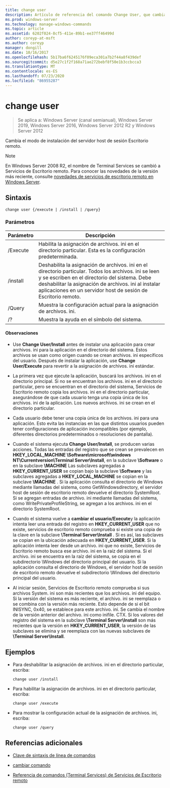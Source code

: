 ```yaml
---
title: change user
description: Artículo de referencia del comando Change User, que cambia el modo de instalación del servidor host de sesión Escritorio remoto.
ms.prod: windows-server
ms.technology: manage-windows-commands
ms.topic: article
ms.assetid: 6202f024-8cf5-411e-89b1-ee37ff46499d
author: coreyp-at-msft
ms.author: coreyp
manager: dongill
ms.date: 10/16/2017
ms.openlocfilehash: 5b17ba6f6245176f09eca301a7b2f44a8f439def
ms.sourcegitcommit: d5e27c1f2f168a71ae272bebf8f50e1b3ccbcca3
ms.translationtype: MT
ms.contentlocale: es-ES
ms.lasthandoff: 07/23/2020
ms.locfileid: "86955287"
---
```

# <a name="change-user"></a>change user

> Se aplica a: Windows Server (canal semianual), Windows Server 2019, Windows Server 2016, Windows Server 2012 R2 y Windows Server 2012

Cambia el modo de instalación del servidor host de sesión Escritorio remoto.

> [!NOTE]
> En Windows Server 2008 R2, el nombre de Terminal Services se cambió a Servicios de Escritorio remoto. Para conocer las novedades de la versión más reciente, consulte [novedades de servicios de escritorio remoto en Windows Server](/previous-versions/windows/it-pro/windows-server-2012-r2-and-2012/dn283323(v=ws.11)).

## <a name="syntax"></a>Sintaxis

```
change user {/execute | /install | /query}
```

### <a name="parameters"></a>Parámetros

| Parámetro | Descripción |
| --------- | ----------- |
| /Execute | Habilita la asignación de archivos. ini en el directorio particular. Esta es la configuración predeterminada. |
| /install | Deshabilita la asignación de archivos. ini en el directorio particular. Todos los archivos. ini se leen y se escriben en el directorio del sistema. Debe deshabilitar la asignación de archivos. ini al instalar aplicaciones en un servidor host de sesión de Escritorio remoto. |
| /Query | Muestra la configuración actual para la asignación de archivos. ini. |
| /? | Muestra la ayuda en el símbolo del sistema. |

#### <a name="remarks"></a>Observaciones

- Use **Change User/Install** antes de instalar una aplicación para crear archivos. ini para la aplicación en el directorio del sistema. Estos archivos se usan como origen cuando se crean archivos. ini específicos del usuario. Después de instalar la aplicación, use **Change User/Execute** para revertir a la asignación de archivos. ini estándar.

- La primera vez que ejecute la aplicación, buscará los archivos. ini en el directorio principal. Si no se encuentran los archivos. ini en el directorio particular, pero se encuentran en el directorio del sistema, Servicios de Escritorio remoto copia los archivos. ini en el directorio particular, asegurándose de que cada usuario tenga una copia única de los archivos. ini de la aplicación. Los nuevos archivos. ini se crean en el directorio particular.

- Cada usuario debe tener una copia única de los archivos. ini para una aplicación. Esto evita las instancias en las que distintos usuarios pueden tener configuraciones de aplicación incompatibles (por ejemplo, diferentes directorios predeterminados o resoluciones de pantalla).

- Cuando el sistema ejecuta **Change User/Install**, se producen varias acciones. Todas las entradas del registro que se crean se prevalecen en **HKEY_LOCAL_MACHINE \Software\microsoft\windows NT\Currentversion\Terminal Server\Install**, en la subclave **\Software** o en la subclave **\MACHINE** Las subclaves agregadas a **HKEY_CURRENT_USER** se copian bajo la subclave **\Software** y las subclaves agregadas a **HKEY_LOCAL_MACHINE** se copian en la subclave **\MACHINE** . Si la aplicación consulta el directorio de Windows mediante llamadas del sistema, como GetWindowsdirectory, el servidor host de sesión de escritorio remoto devuelve el directorio SystemRoot. Si se agregan entradas de archivo. ini mediante llamadas del sistema, como WritePrivateProfileString, se agregan a los archivos. ini en el directorio SystemRoot.

- Cuando el sistema vuelve a **cambiar el usuario/Execute**y la aplicación intenta leer una entrada del registro en **HKEY_CURRENT_USER** que no existe, servicios de escritorio remoto comprueba si existe una copia de la clave en la subclave **\Terminal Server\Install** . Si es así, las subclaves se copian en la ubicación adecuada en **HKEY_CURRENT_USER**. Si la aplicación intenta leer desde un archivo. ini que no existe, Servicios de Escritorio remoto busca ese archivo. ini en la raíz del sistema. Si el archivo. ini se encuentra en la raíz del sistema, se copia en el subdirectorio \Windows del directorio principal del usuario. Si la aplicación consulta el directorio de Windows, el servidor host de sesión de escritorio remoto devuelve el subdirectorio \Windows del directorio principal del usuario.

- Al iniciar sesión, Servicios de Escritorio remoto comprueba si sus archivos System. ini son más recientes que los archivos. ini del equipo. Si la versión del sistema es más reciente, el archivo. ini se reemplaza o se combina con la versión más reciente. Esto depende de si el bit INISYNC, 0x40, se establece para este archivo. ini. Se cambia el nombre de la versión anterior del archivo. ini como inifile. CTX. Si los valores del registro del sistema en la subclave **\Terminal Server\Install** son más recientes que la versión en **HKEY_CURRENT_USER**, la versión de las subclaves se elimina y se reemplaza con las nuevas subclaves de **\Terminal Server\Install**.

## <a name="examples"></a>Ejemplos

- Para deshabilitar la asignación de archivos. ini en el directorio particular, escriba:

  ```
  change user /install
  ```

- Para habilitar la asignación de archivos. ini en el directorio particular, escriba:

  ```
  change user /execute
  ```

- Para mostrar la configuración actual de la asignación de archivos. ini, escriba:

  ```
  change user /query
  ```

## <a name="additional-references"></a>Referencias adicionales

- [Clave de sintaxis de línea de comandos](command-line-syntax-key.md)

- [cambiar comando](change.md)

- [Referencia de comandos (Terminal Services) de Servicios de Escritorio remoto](remote-desktop-services-terminal-services-command-reference.md)
